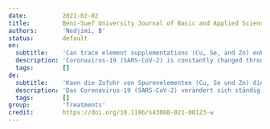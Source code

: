 ```yaml
---
date:          2021-02-02
title:         Beni-Suef University Journal of Basic and Applied Sciences
authors:       'Nedjimi, B'
status:        default
en:
  subtitle:    'Can trace element supplementations (Cu, Se, and Zn) enhance human immunity against COVID-19 and its new variants?'
  description: 'Coronavirus-19 (SARS-CoV-2) is constantly changed through mutation, and new stains of this virus are detected throughout the world such as B.1.1.7 (UK), B.1.351 (South Africa), and P.1 (Brazil). These strains seem to be more easily transmissible than other variants, which may lead to more cases and more deaths. Currently, there are many vaccines for SARS-CoV-2 available in the market but without full clinical data beside. Despite the existence of these vaccines, the numbers of outpatients are still increasing in many countries around the world, and the reliability of these vaccines still remains elusive. It is well known that trace element deficiencies increase the individual susceptibility to immune dysfunction and lead to global health problem. In this context, improving the immune defense system to combats this pandemic is absolutely necessary. The purpose of this review is to establish the probable relation between trace elements supplementation and COVID-19. Several clinical studies confirmed that Cu, Se, and Zn insufficiencies alter the immune system and increase the vulnerability to viral infections. Based on antiviral and anti-inflammatory effects of these micronutrients, it seems logical that dietary supplementations of these components might enhance human immune system and lower the graveness of COVID-19 infection. Based on available data, we hypothesize that the clinical use of some essential trace element supplementations such as copper, selenium, and zinc might be a preventive and promising option to enhance human immunity against the new pandemic COVID-19 and its new strains.'
  tags:        []
de:
  subtitle:    'Kann die Zufuhr von Spurenelementen (Cu, Se und Zn) die menschliche Immunität gegen COVID-19 und seine neuen Varianten verstärken?'
  description: 'Das Coronavirus-19 (SARS-CoV-2) verändert sich ständig durch Mutation, und weltweit werden neue Stämme dieses Virus entdeckt, wie B.1.1.7 (Großbritannien), B.1.351 (Südafrika) und P.1 (Brasilien). Diese Stämme scheinen leichter übertragbar zu sein als andere Varianten, was zu mehr Fällen und mehr Todesfällen führen kann. Gegenwärtig sind zahlreiche Impfstoffe gegen SARS-CoV-2 auf dem Markt, allerdings ohne umfassende klinische Daten. Obwohl es diese Impfstoffe gibt, steigt die Zahl der ambulanten Patienten in vielen Ländern der Welt weiter an, und die Zuverlässigkeit dieser Impfstoffe ist nach wie vor unklar. Es ist allgemein bekannt, dass ein Mangel an Spurenelementen die individuelle Anfälligkeit für Immunstörungen erhöht und zu globalen Gesundheitsproblemen führt. In diesem Zusammenhang ist eine Verbesserung der Immunabwehr zur Bekämpfung dieser Pandemie absolut notwendig. Ziel dieser Übersichtsarbeit ist, den wahrscheinlichen Zusammenhang zwischen der Supplementierung von Spurenelementen und COVID-19 zu ermitteln. Mehrere klinische Studien haben bestätigt, dass ein Mangel an Cu, Se und Zn das Immunsystem verändert und die Anfälligkeit für virale Infektionen erhöht. Aufgrund der antiviralen und entzündungshemmenden Wirkung dieser Mikronährstoffe erscheint logisch, dass eine Nahrungsergänzung mit diesen Komponenten das menschliche Immunsystem stärken und die Schwere der COVID-19-Infektion verringern könnte. Auf der Grundlage der verfügbaren Daten stellen wir die Hypothese auf, dass der klinische Einsatz von Nahrungsergänzungsmitteln mit einigen essenziellen Spurenelementen wie Kupfer, Selen und Zink eine präventive und vielversprechende Option zur Stärkung der menschlichen Immunität gegen die neue Pandemie COVID-19 und ihre neuen Stämme sein könnte.' 
  tags:        []
group:         'Treatments'
credit:        https://doi.org/10.1186/s43088-021-00123-w
---
```

